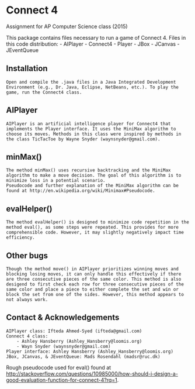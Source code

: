 # Connect 4
Assignment for AP Computer Science class (2015)

This package contains files necessary to run a game of Connect 4.
	Files in this code distribution:
		- AIPlayer
		- Connect4
		- Player
		- JBox
		- JCanvas
		- JEventQueue

## Installation
	Open and compile the .java files in a Java Integrated Development Environment (e.g., Dr. Java, Eclipse, NetBeans, etc.). To play the game, run the Connect4 class.

## AIPlayer
	AIPlayer is an artificial intelligence player for Connect4 that implements the Player interface. It uses the MiniMax algorithm to choose its moves. Methods in this class were inspired by methods in the class TicTacToe by Wayne Snyder (waynsnyder@gmail.com).

## minMax()
	The method minMax() uses recursive backtracking and the MiniMax algorithm to make a move decision. The goal of this algorithm is to minimize loss in a potential scenario.
	Pseudocode and further explanation of the MiniMax algorithm can be found at http://en.wikipedia.org/wiki/Minimax#Pseudocode.

## evalHelper()
	The method evalHelper() is designed to minimize code repetition in the method eval(), as some steps were repeated. This provides for more comprehensible code. However, it may slightly negatively impact time efficiency.

## Other bugs
	Though the method move() in AIPlayer prioritizes winning moves and blocking losing moves, it can only handle this effectively if there are three consecutive pieces of the same color. This method is also desigend to first check each row for three consecutive pieces of the same color and place a piece to either complete the set and win or block the set from one of the sides. However, this method appears to not always work.


## Contact & Acknowledgements
	AIPlayer class: Ifteda Ahmed-Syed (ifteda@gmail.com)
	Connect 4 class:
		- Ashley Hansberry (Ashley_Hansberry@loomis.org)
		- Wayn Snyder (waynsnyder@gmail.com)
	Player interface: Ashley Hansberry (Ashley_Hansberry@loomis.org)
	JBox, JCanvas, & JEventQueue: Mads Rosendahl (madsr@ruc.dk)
Rough pseudocode used for eval() found at http://stackoverflow.com/questions/10985000/how-should-i-design-a-good-evaluation-function-for-connect-4?rq=1.

